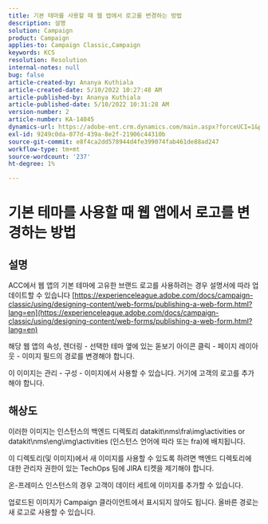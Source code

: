 ```yaml
---
title: 기본 테마를 사용할 때 웹 앱에서 로고를 변경하는 방법
description: 설명
solution: Campaign
product: Campaign
applies-to: Campaign Classic,Campaign
keywords: KCS
resolution: Resolution
internal-notes: null
bug: false
article-created-by: Ananya Kuthiala
article-created-date: 5/10/2022 10:27:48 AM
article-published-by: Ananya Kuthiala
article-published-date: 5/10/2022 10:31:28 AM
version-number: 2
article-number: KA-14045
dynamics-url: https://adobe-ent.crm.dynamics.com/main.aspx?forceUCI=1&pagetype=entityrecord&etn=knowledgearticle&id=bae753d3-4bd0-ec11-a7b5-0022480a8e40
exl-id: 9249c0da-077d-439a-8e2f-21906c44310b
source-git-commit: e8f4ca2dd578944d4fe399074fab461de88ad247
workflow-type: tm+mt
source-wordcount: '237'
ht-degree: 1%

---
```


# 기본 테마를 사용할 때 웹 앱에서 로고를 변경하는 방법

## 설명


ACC에서 웹 앱의 기본 테마에 고유한 브랜드 로고를 사용하려는 경우 설명서에 따라 업데이트할 수 있습니다 [https://experienceleague.adobe.com/docs/campaign-classic/using/designing-content/web-forms/publishing-a-web-form.html?lang=en](https://experienceleague.adobe.com/docs/campaign-classic/using/designing-content/web-forms/publishing-a-web-form.html?lang=en)

해당 웹 앱의 속성, 렌더링 - 선택한 테마 옆에 있는 돋보기 아이콘 클릭 - 페이지 레이아웃 - 이미지 필드의 경로를 변경해야 합니다.

이 이미지는 관리 - 구성 - 이미지에서 사용할 수 있습니다. 거기에 고객의 로고를 추가해야 합니다.


## 해상도


이러한 이미지는 인스턴스의 백엔드 디렉토리 datakit\nms\fra\img\activities or datakit\nms\eng\img\activities (인스턴스 언어에 따라 또는 fra)에 배치됩니다.

이 디렉토리(및 이미지)에서 새 이미지를 사용할 수 있도록 하려면 백엔드 디렉토리에 대한 관리자 권한이 있는 TechOps 팀에 JIRA 티켓을 제기해야 합니다.

온-프레미스 인스턴스의 경우 고객이 데이터 세트에 이미지를 추가할 수 있습니다.

업로드된 이미지가 Campaign 클라이언트에서 표시되지 않아도 됩니다. 올바른 경로는 새 로고로 사용할 수 있습니다.
